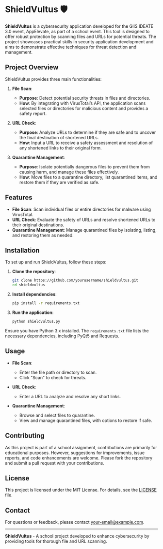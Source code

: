 # ShieldVultus 🛡️

**ShieldVultus** is a cybersecurity application developed for the GIIS IDEATE 3.0 event, AppElevate, as part of a school event. This tool is designed to offer robust protection by scanning files and URLs for potential threats. The project showcases practical skills in security application development and aims to demonstrate effective techniques for threat detection and management.

## Project Overview

ShieldVultus provides three main functionalities:

1. **File Scan**: 
   - **Purpose**: Detect potential security threats in files and directories.
   - **How**: By integrating with VirusTotal’s API, the application scans selected files or directories for malicious content and provides a safety report.

2. **URL Check**:
   - **Purpose**: Analyze URLs to determine if they are safe and to uncover the final destination of shortened URLs.
   - **How**: Input a URL to receive a safety assessment and resolution of any shortened links to their original form.

3. **Quarantine Management**:
   - **Purpose**: Isolate potentially dangerous files to prevent them from causing harm, and manage these files effectively.
   - **How**: Move files to a quarantine directory, list quarantined items, and restore them if they are verified as safe.

## Features

- **File Scan**: Scan individual files or entire directories for malware using VirusTotal.
- **URL Check**: Evaluate the safety of URLs and resolve shortened URLs to their original destinations.
- **Quarantine Management**: Manage quarantined files by isolating, listing, and restoring them as needed.

## Installation

To set up and run ShieldVultus, follow these steps:

1. **Clone the repository**:
    ```bash
    git clone https://github.com/yourusername/shieldvultus.git
    cd shieldvultus
    ```

2. **Install dependencies**:
    ```bash
    pip install -r requirements.txt
    ```

3. **Run the application**:
    ```bash
    python shieldvultus.py
    ```

Ensure you have Python 3.x installed. The `requirements.txt` file lists the necessary dependencies, including PyQt5 and Requests.

## Usage

- **File Scan**: 
  - Enter the file path or directory to scan.
  - Click "Scan" to check for threats.

- **URL Check**: 
  - Enter a URL to analyze and resolve any short links.

- **Quarantine Management**: 
  - Browse and select files to quarantine.
  - View and manage quarantined files, with options to restore if safe.

## Contributing

As this project is part of a school assignment, contributions are primarily for educational purposes. However, suggestions for improvements, issue reports, and code enhancements are welcome. Please fork the repository and submit a pull request with your contributions.

## License

This project is licensed under the MIT License. For details, see the [LICENSE](LICENSE) file.

## Contact

For questions or feedback, please contact [your-email@example.com](mailto:your-email@example.com).

---

**ShieldVultus** - A school project developed to enhance cybersecurity by providing tools for thorough file and URL scanning.
